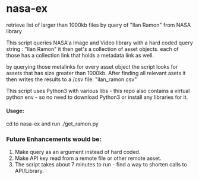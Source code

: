 # nasa-ex
retrieve list of  larger than 1000kb files by query of "Ilan Ramon" from NASA library

This script queries NASA'a Image and Video library with a hard coded query string : "Ilan Ramon"
it then get's a collection of asset objects. each of those has a collection link that holds a metadata link as well.

by querying those metalinks for every asset object the script looks for assets that has size greater than 1000kb.
After finding all relevant asets it then writes the results to a /csv file: "ilan_ramon.csv" 

This script uses Python3 with various libs - this repo also contains a virtual python env - so no need to download Python3 or install any libraries for it.

#### Usage:
cd to nasa-ex and run ./get_ramon.py

### Future Enhancements would be:
1. Make query as an argument instead of hard coded.
2. Make API key read from a remote file or other remote asset.
3. The script takes about 7 minutes to run - find a way to shorten calls to API/Library.
